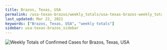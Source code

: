 ```yaml
---
title: Brazos, Texas, USA
permalink: /usa-texas-brazos/weekly_totals/usa-texas-brazos-weekly_totals.html
last_updated: Mar 22, 2021
keywords: ["Brazos, Texas, USA", "weekly totals"]
sidebar: usa-texas-brazos_sidebar
---
```


![Weekly Totals of Confirmed Cases for Brazos, Texas, USA](/covid_tracker/images/graphs/usa-texas-brazos-weekly_totals_graph.png)
